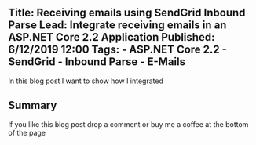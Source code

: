 Title: Receiving emails using SendGrid Inbound Parse
Lead: Integrate receiving emails in an ASP.NET Core 2.2 Application
Published: 6/12/2019 12:00
Tags:
    - ASP.NET Core 2.2
    - SendGrid
    - Inbound Parse
    - E-Mails
---

In this blog post I want to show how I integrated

## Summary



If you like this blog post drop a comment or buy me a coffee at the bottom of the page <i class="fa fa-coffee"></i>